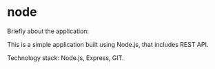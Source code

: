 # node

Briefly about the application:

This is a simple application built using Node.js, that includes REST API.

Technology stack: Node.js, Express, GIT.
 

